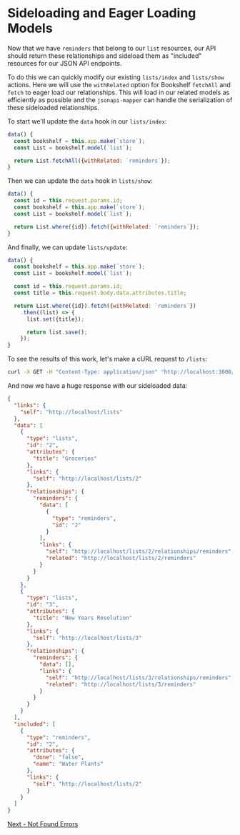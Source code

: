 # Sideloading and Eager Loading Models

Now that we have `reminders` that belong to our `list` resources, our API should return these relationships and sideload them as "included" resources for our JSON API endpoints.

To do this we can quickly modify our existing `lists/index` and `lists/show` actions.
Here we will use the `withRelated` option for Bookshelf `fetchAll` and `fetch` to eager load our relationships.
This will load in our related models as efficiently as possible and the `jsonapi-mapper` can handle the serialization of these sideloaded relationships.

To start we'll update the `data` hook in our `lists/index`:

```js
data() {
  const bookshelf = this.app.make(`store`);
  const List = bookshelf.model(`list`);

  return List.fetchAll({withRelated: `reminders`});
}
```

Then we can update the `data` hook in `lists/show`:

```js
data() {
  const id = this.request.params.id;
  const bookshelf = this.app.make(`store`);
  const List = bookshelf.model(`list`);

  return List.where({id}).fetch({withRelated: `reminders`});
}
```

And finally, we can update `lists/update`:

```js
data() {
  const bookshelf = this.app.make(`store`);
  const List = bookshelf.model(`list`);

  const id = this.request.params.id;
  const title = this.request.body.data.attributes.title;

  return List.where({id}).fetch({withRelated: `reminders`})
    .then((list) => {
      list.set({title});

      return list.save();
    });
}
```

To see the results of this work, let's make a cURL request to `/lists`:

```bash
curl -X GET -H "Content-Type: application/json" "http://localhost:3000/lists"
```

And now we have a huge response with our sideloaded data:

```json
{
  "links": {
    "self": "http://localhost/lists"
  },
  "data": [
    {
      "type": "lists",
      "id": "2",
      "attributes": {
        "title": "Groceries"
      },
      "links": {
        "self": "http://localhost/lists/2"
      },
      "relationships": {
        "reminders": {
          "data": [
            {
              "type": "reminders",
              "id": "2"
            }
          ],
          "links": {
            "self": "http://localhost/lists/2/relationships/reminders",
            "related": "http://localhost/lists/2/reminders"
          }
        }
      }
    },
    {
      "type": "lists",
      "id": "3",
      "attributes": {
        "title": "New Years Resolution"
      },
      "links": {
        "self": "http://localhost/lists/3"
      },
      "relationships": {
        "reminders": {
          "data": [],
          "links": {
            "self": "http://localhost/lists/3/relationships/reminders",
            "related": "http://localhost/lists/3/reminders"
          }
        }
      }
    }
  ],
  "included": [
    {
      "type": "reminders",
      "id": "2",
      "attributes": {
        "done": "false",
        "name": "Water Plants"
      },
      "links": {
        "self": "http://localhost/lists/2"
      }
    }
  ]
}
```

[Next - Not Found Errors](./not-found.md)
